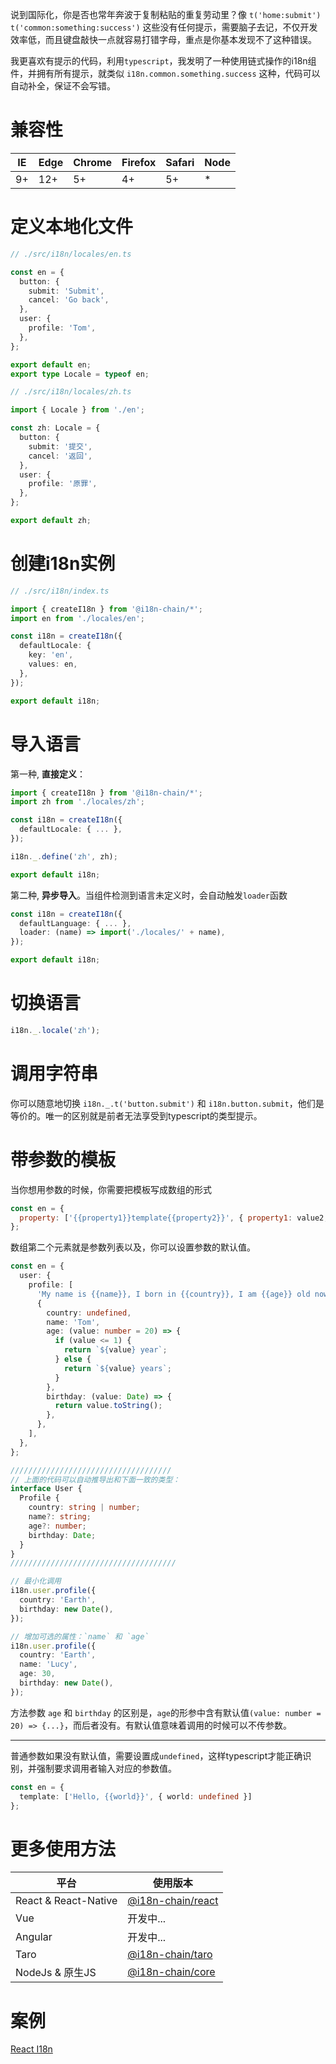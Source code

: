 说到国际化，你是否也常年奔波于复制粘贴的重复劳动里？像 `t('home:submit')` `t('common:something:success')` 这些没有任何提示，需要脑子去记，不仅开发效率低，而且键盘敲快一点就容易打错字母，重点是你基本发现不了这种错误。

我更喜欢有提示的代码，利用`typescript`，我发明了一种使用链式操作的i18n组件，并拥有所有提示，就类似 `i18n.common.something.success` 这种，代码可以自动补全，保证不会写错。

# 兼容性
| IE | Edge | Chrome | Firefox | Safari | Node |
| -- | -- | -- | -- | -- | -- |
| 9+ | 12+ | 5+ | 4+ | 5+ | * |

# 定义本地化文件
```typescript
// ./src/i18n/locales/en.ts

const en = {
  button: {
    submit: 'Submit',
    cancel: 'Go back',
  },
  user: {
    profile: 'Tom',
  },
};

export default en;
export type Locale = typeof en;
```

```typescript
// ./src/i18n/locales/zh.ts

import { Locale } from './en';

const zh: Locale = {
  button: {
    submit: '提交',
    cancel: '返回',
  },
  user: {
    profile: '原罪',
  },
};

export default zh;
```

# 创建i18n实例
```typescript
// ./src/i18n/index.ts

import { createI18n } from '@i18n-chain/*';
import en from './locales/en';

const i18n = createI18n({
  defaultLocale: {
    key: 'en',
    values: en,
  },
});

export default i18n;
```

# 导入语言
第一种, **直接定义**：
```typescript
import { createI18n } from '@i18n-chain/*';
import zh from './locales/zh';

const i18n = createI18n({
  defaultLocale: { ... },
});

i18n._.define('zh', zh);

export default i18n;
```

第二种, **异步导入**。当组件检测到语言未定义时，会自动触发`loader`函数
```typescript
const i18n = createI18n({
  defaultLanguage: { ... },
  loader: (name) => import('./locales/' + name),
});

export default i18n;
```

# 切换语言
```typescript
i18n._.locale('zh');
```

# 调用字符串
你可以随意地切换 `i18n._.t('button.submit')` 和 `i18n.button.submit`，他们是等价的。唯一的区别就是前者无法享受到typescript的类型提示。

# 带参数的模板
当你想用参数的时候，你需要把模板写成数组的形式
```javascript
const en = {
  property: ['{{property1}}template{{property2}}', { property1: value2, property2: value2 }],
};
```
数组第二个元素就是参数列表以及，你可以设置参数的默认值。

```typescript
const en = {
  user: {
    profile: [
      'My name is {{name}}, I born in {{country}}, I am {{age}} old now, my birthday is {{birthday}}',
      {
        country: undefined,
        name: 'Tom',
        age: (value: number = 20) => {
          if (value <= 1) {
            return `${value} year`;
          } else {
            return `${value} years`;
          }
        },
        birthday: (value: Date) => {
          return value.toString();
        },
      },
    ],
  },
};

////////////////////////////////////
// 上面的代码可以自动推导出和下面一致的类型：
interface User {
  Profile {
    country: string | number;
    name?: string;
    age?: number;
    birthday: Date;
  }
}
/////////////////////////////////////

// 最小化调用
i18n.user.profile({
  country: 'Earth',
  birthday: new Date(),
});

// 增加可选的属性：`name` 和 `age`
i18n.user.profile({
  country: 'Earth',
  name: 'Lucy',
  age: 30,
  birthday: new Date(),
});
```

方法参数 `age` 和 `birthday` 的区别是，`age`的形参中含有默认值`(value: number = 20) => {...}`，而后者没有。有默认值意味着调用的时候可以不传参数。

------------

普通参数如果没有默认值，需要设置成`undefined`，这样typescript才能正确识别，并强制要求调用者输入对应的参数值。

```typescript
const en = {
  template: ['Hello, {{world}}', { world: undefined }]
};
```


# 更多使用方法
| 平台 | 使用版本 |
| -- | -- |
| React & React-Native | [@i18n-chain/react](./packages/react) |
| Vue | 开发中... |
| Angular | 开发中... |
| Taro | [@i18n-chain/taro](./packages/taro) |
| NodeJs & 原生JS | [@i18n-chain/core](./packages/core) |


# 案例
[React I18n](https://github.com/easy-demo/react-i18n-demo)
